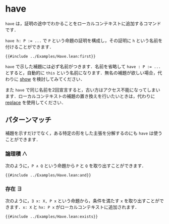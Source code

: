 # have

`have` は，証明の途中でわかることをローカルコンテキストに追加するコマンドです．

`have h: P := ...` で `P` という命題の証明を構成し，その証明に `h` という名前を付けることができます．

```lean
{{#include ../Examples/Have.lean:first}}
```

`have` で示した補題には必ず名前がつきます．名前を省略して `have : P := ...` とすると，自動的に `this` という名前になります．無名の補題が欲しい場合，代わりに [show](./show.md) を検討してみてください．

また `have` で同じ名前を2回宣言すると，古い方はアクセス不能になってしまいます．ローカルコンテキストの補題の置き換えを行いたいときは，代わりに [replace](./replace.md) を使用してください．




## パターンマッチ

補題を示すだけでなく，ある特定の形をした主張を分解するのにも `have` は使うことができます．

### 論理積 ∧

次のように，`P ∧ Q` という命題から `P` と `Q` を取り出すことができます．

```lean
{{#include ../Examples/Have.lean:and}}
```

### 存在 ∃

次のように，`∃ x: X, P x` という命題から，条件を満たす `x` を取り出すことができます．`x: X` と `hx: P x` がローカルコンテキストに追加されます．

```lean
{{#include ../Examples/Have.lean:exists}}
```
